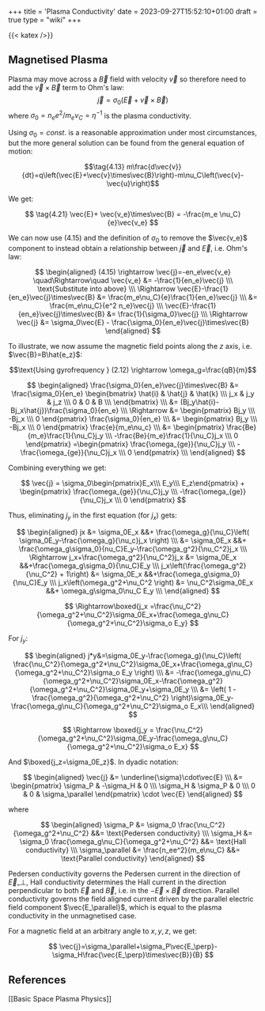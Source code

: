 +++
title = 'Plasma Conductivity'
date = 2023-09-27T15:52:10+01:00
draft = true
type = "wiki"
+++

{{< katex />}}

## Magnetised Plasma

Plasma may move across a $\vec{B}$ field with velocity $\vec{v}$ so therefore need to add the $\vec{v}\times\vec{B}$ term to Ohm's law:
$$\vec{j}=\sigma_0\left( \vec{E} + \vec{v}\times\vec{B} \right)$$
where $\sigma_0=n_e e^2/m_e \nu_C=\eta^{-1}$ is the plasma conductivity.

Using $\sigma_0=const.$ is a reasonable approximation under most circumstances, but the more general solution can be found from the general equation of motion:

$$\tag{4.13} m\frac{d\vec{v}}{dt}=q\left(\vec{E}+\vec{v}\times\vec{B}\right)-m\nu_C\left(\vec{v}-\vec{u}\right)$$

We get:

$$
\tag{4.21}
\vec{E}+ \vec{v_e}\times\vec{B} = -\frac{m_e \nu_C}{e}\vec{v_e}
$$

We can now use $(4.15)$ and the definition of $\sigma_0$ to remove the $\vec{v_e}$ component to instead obtain a relationship between $\vec{j}$ and $\vec{E}$, i.e. Ohm's law:

$$
\begin{aligned}
(4.15) \rightarrow \vec{j}=-en_e\vec{v_e} \quad\Rightarrow\quad \vec{v_e} &= -\frac{1}{en_e}\vec{j} \\\
\text{Substitute into above} \\\
\Rightarrow \vec{E}-\frac{1}{en_e}\vec{j}\times\vec{B} &= \frac{m_e\nu_C}{e}\frac{1}{en_e}\vec{j} \\\
&= \frac{m_e\nu_C}{e^2 n_e}\vec{j} \\\
\vec{E}-\frac{1}{en_e}\vec{j}\times\vec{B} &= \frac{1}{\sigma_0}\vec{j} \\\
\Rightarrow \vec{j} &= \sigma_0\vec{E} - \frac{\sigma_0}{en_e}\vec{j}\times\vec{B}
\end{aligned}
$$

To illustrate, we now assume the magnetic field points along the $z$ axis, i.e. $\vec{B}=B\hat{e_z}$:

$$\text{Using gyrofrequency } (2.12) \rightarrow \omega_g=\frac{qB}{m}$$

$$
\begin{aligned}
\frac{\sigma_0}{en_e}\vec{j}\times\vec{B} &= \frac{\sigma_0}{en_e}
\begin{bmatrix}
\hat{i} & \hat{j} & \hat{k} \\\
j_x & j_y & j_z \\\
0 & 0 & B \\\
\end{bmatrix} \\\
&= (Bj_y\hat{i}-Bj_x\hat{j})\frac{\sigma_0}{en_e} \\\
\Rightarrow &=
\begin{pmatrix}
Bj_y \\\ -Bj_x \\\ 0
\end{pmatrix}
\frac{\sigma_0}{en_e} \\\
&= \begin{pmatrix}
Bj_y \\\ -Bj_x \\\ 0
\end{pmatrix}
\frac{e}{m_e\nu_c} \\\
&= \begin{pmatrix}
\frac{Be}{m_e}\frac{1}{\nu_C}j_y \\\
-\frac{Be}{m_e}\frac{1}{\nu_C}j_x \\\
0
\end{pmatrix}
=\begin{pmatrix}
\frac{\omega_{ge}}{\nu_C}j_y \\\
-\frac{\omega_{ge}}{\nu_C}j_x \\\
0
\end{pmatrix} \\\
\end{aligned}
$$

Combining everything we get:

$$
\vec{j} = \sigma_0\begin{pmatrix}E_x\\\ E_y\\\ E_z\end{pmatrix} +
\begin{pmatrix}
\frac{\omega_{ge}}{\nu_C}j_y \\\
-\frac{\omega_{ge}}{\nu_C}j_x \\\
0
\end{pmatrix}
$$

Thus, eliminating $j_y$ in the first equation (for $j_x$) gets:

$$
\begin{aligned}
jx &= \sigma_0E_x &&+ \frac{\omega_g}{\nu_C}\left( \sigma_0E_y-\frac{\omega_g}{\nu_c}j_x \right) \\\
&= \sigma_0E_x &&+ \frac{\omega_g\sigma_0}{nu_C}E_y-\frac{\omega_g^2}{\nu_C^2}j_x \\\
\Rightarrow j_x+\frac{\omega_g^2}{\nu_C^2}j_x &= \sigma_0E_x &&+\frac{\omega_g\sigma_0}{\nu_C}E_y \\\
j_x\left(\frac{\omega_g^2}{\nu_C^2} + 1\right) &= \sigma_0E_x &&+\frac{\omega_g\sigma_0}{\nu_C}E_y \\\
j_x\left(\omega_g^2+\nu_C^2 \right) &= \nu_C^2\sigma_0E_x &&+ \omega_g\sigma_0\nu_C E_y \\\
\end{aligned}
$$

$$
\Rightarrow\boxed{j_x =\frac{\nu_C^2}{\omega_g^2+\nu_C^2}\sigma_0E_x+\frac{\omega_g\nu_C}{\omega_g^2+\nu_C^2}\sigma_o E_y}
$$

For $j_y$:

$$
\begin{aligned}
j*y&=\sigma_0E_y-\frac{\omega_g}{\nu_C}\left( \frac{\nu_C^2}{\omega_g^2+\nu_C^2}\sigma_0E_x+\frac{\omega_g\nu_C}{\omega_g^2+\nu_C^2}\sigma_o E_y \right) \\\
&= -\frac{\omega_g\nu_C}{\omega_g^2+\nu_C^2}\sigma_0E_x-\frac{\omega_g^2}{\omega_g^2+\nu_C^2}\sigma_0E_y+\sigma_0E_y \\\
&= \left( 1 - \frac{\omega_g^2}{\omega_g^2+\nu_C^2} \right)\sigma_0E_y-\frac{\omega_g\nu_C}{\omega_g^2+\nu_C^2}\sigma_o E_x\\\
\end{aligned}
$$

$$
\Rightarrow \boxed{j_y = \frac{\nu_C^2}{\omega_g^2+\nu_C^2}\sigma_0E_y-\frac{\omega_g\nu_C}{\omega_g^2+\nu_C^2}\sigma_o E_x}
$$

And $\boxed{j_z=\sigma_0E_z}$. In dyadic notation:

$$
\begin{aligned}
\vec{j} &= \underline{\sigma}\cdot\vec{E} \\\
&= \begin{pmatrix}
\sigma_P & -\sigma_H & 0 \\\
\sigma_H & \sigma_P & 0 \\\
0 & 0 & \sigma_\parallel
\end{pmatrix} \cdot \vec{E}
\end{aligned}
$$

where

$$
\begin{aligned}
\sigma_P &= \sigma_0 \frac{\nu_C^2}{\omega_g^2+\nu_C^2} &&= \text{Pedersen conductivity} \\\
\sigma_H &= \sigma_0 \frac{\omega_g\nu_C}{\omega_g^2+\nu_C^2} &&= \text{Hall conductivity} \\\
\sigma_\parallel &= \frac{n_ee^2}{m_e\nu_C} &&= \text{Parallel conductivity}
\end{aligned}
$$

Pedersen conductivity governs the Pedersen current in the direction of $\vec{E}\_{\perp}$, Hall conductivity determines the Hall current in the direction perpendicular to both $\vec{E}$ and $\vec{B}$, i.e. in the $-\vec{E}\times\vec{B}$ direction. Parallel conductivity governs the field aligned current driven by the parallel electric field component $\vec{E_\parallel}$, which is equal to the plasma conductivity in the unmagnetised case.

For a magnetic field at an arbitrary angle to $x,y,z$, we get:

$$
\vec{j}=\sigma_\parallel+\sigma_P\vec{E_\perp}-\sigma_H\frac{\vec{E_\perp}\times\vec{B}}{B}
$$

## References

[[Basic Space Plasma Physics]]
